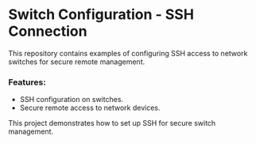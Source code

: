 # Switch Configuration - SSH Connection

This repository contains examples of configuring SSH access to network switches for secure remote management.

### Features:
- SSH configuration on switches.
- Secure remote access to network devices.

This project demonstrates how to set up SSH for secure switch management.

